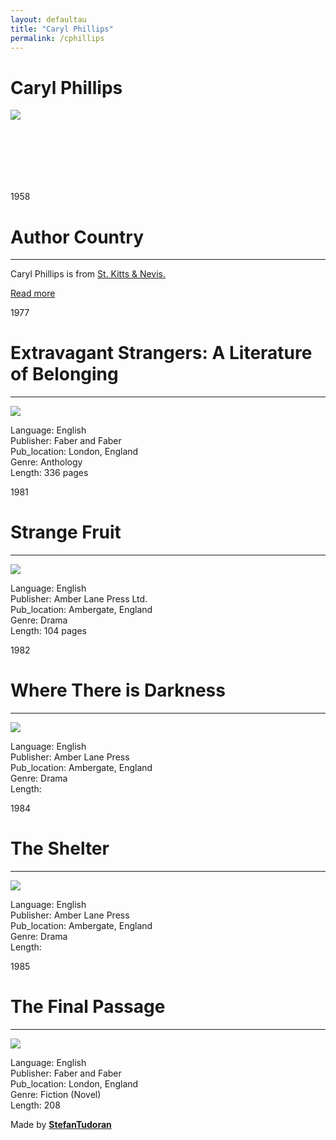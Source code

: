 ```yaml
---
layout: defaultau
title: "Caryl Phillips"
permalink: /cphillips
---
```

<!-- partial:index.partial.html -->
<div class="content">
    <h1>Caryl Phillips</h1>
    <div class="quote">
        <div><img src="https://upload.wikimedia.org/wikipedia/commons/thumb/1/14/Caryl_%22Caz%22_Phillips.jpg/330px-Caryl_%22Caz%22_Phillips.jpg" class="logo"></div>
    </div>
    <div class="timeline">
        <div style="padding-bottom:100px;"></div>
        <div class="block">
            <div class="date right"><p class="right"> 1958 </p></div>
            <div class="dot"></div>
            <div class="left first">
            <div class="author_country">
                <h1>Author Country</h1><hr>
          <div class="aclocation">  <p>Caryl Phillips is from <a href="http://localhost:4000/41">St. Kitts & Nevis.</a></p></div>
            <div class="acreadmore">    <a href="https://en.wikipedia.org/wiki/Caryl_Phillips" target="_blank">Read more</a> </div>
            </div>
            </div>
        </div>
        <div class="block">
            <div class="date left"><p class="left">1977</p></div>
            <div class="dot"></div>
            <div class="right">
                <h1>Extravagant Strangers: A Literature of Belonging</h1><hr>
                <p><img src="https://images-na.ssl-images-amazon.com/images/I/91j+9fFAbbL.jpg"></p>
                <p>
                Language: English<br/>
                Publisher: Faber and Faber<br/>
                Pub_location: London, England<br/>
                Genre: Anthology<br/>
                Length: 336 pages</p>
            </div>
        </div>
        <div class="block">
            <div class="date right"><p class="right">1981</p></div>
            <div class="dot"></div>
            <div class="left hide">
                <h1>Strange Fruit</h1><hr>
                <p><img src="https://images-na.ssl-images-amazon.com/images/I/41DFGTX7E9L.jpg"></p>
                <p>Language: English<br/>
                Publisher: Amber Lane Press Ltd.<br/>
                Pub_location: Ambergate, England<br/>
                Genre: Drama<br/>
                Length: 104 pages</p>
            </div>
        </div>
        <div class="block">
            <div class="date left"><p class="left">1982</p></div>
            <div class="dot"></div>
            <div class="right hide">
                <h1>Where There is Darkness</h1><hr>
                <p><img src="https://images-na.ssl-images-amazon.com/images/I/41VPE11Z7XL._SX325_BO1,204,203,200_.jpg"></p>
                <p>Language: English<br/>
                Publisher: Amber Lane Press<br/>
                Pub_location: Ambergate, England<br/>
                Genre: Drama<br/>
                Length: </p>
            </div>
        </div>
        <div class="block">
            <div class="date right"><p class="right">1984</p></div>
            <div class="dot"></div>
            <div class="left hide">
                <h1>The Shelter</h1><hr>
                <p><img src="https://images-na.ssl-images-amazon.com/images/I/413SW406TQL.jpg"></p>
                <p>Language: English<br/>
                Publisher: Amber Lane Press<br/>
                Pub_location:  Ambergate, England<br/>
                Genre: Drama<br/>
                Length: </p>
            </div>
        </div>
        <div class="block">
            <div class="date right"><p class="right">1985</p></div>
            <div class="dot"></div>
            <div class="left hide">
                <h1>The Final Passage</h1><hr>
                <p><img src="https://coverart.oclc.org/ImageWebSvc/oclc/+-+17144866_140.jpg?allowDefault=false&client=WorldcatOrgUI"></p>
                <p>Language: English<br/>
                Publisher: Faber and Faber<br/>
                Pub_location:  London, England<br/>
                Genre: Fiction (Novel)<br/>
                Length: 208</p>
            </div>
        </div>
        <div id="footer">
        <p id="copyright">Made by&nbsp;<strong><a href="https://www.linkedin.com/in/nicolae-stefan-tudoran-b02291127/" target="_blank">StefanTudoran</a></strong></p>
    </div>
</div>
<!-- partial -->
  <script src='https://cdnjs.cloudflare.com/ajax/libs/jquery/3.1.1/jquery.min.js'></script><script  src="assets/js/authorscript.js"></script>
